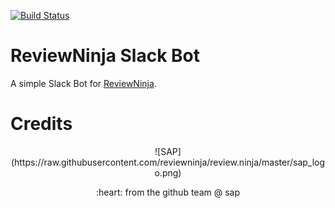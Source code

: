 [![Build Status](https://travis-ci.org/reviewninja/slack-hooks.svg?branch=master)](https://travis-ci.org/reviewninja/slack-hooks)

ReviewNinja Slack Bot
=======

A simple Slack Bot for [ReviewNinja](http://www.review.ninja/).


Credits
=======

<p align="center">
![SAP](https://raw.githubusercontent.com/reviewninja/review.ninja/master/sap_logo.png)

<p align="center">
:heart: from the github team @ sap
